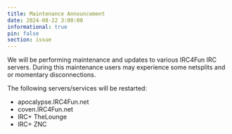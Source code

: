 ```yaml
---
title: Maintenance Announcement
date: 2024-08-22 3:00:00
informational: true
pin: false
section: issue
---
```


We will be performing maintenance and updates to various IRC4Fun IRC servers.  During this maintenance users may experience some netsplits and or momentary disconnections.

The following servers/services will be restarted:  
 - apocalypse.IRC4Fun.net  
 - coven.IRC4Fun.net  
 - IRC+ TheLounge  
 - IRC+ ZNC  

